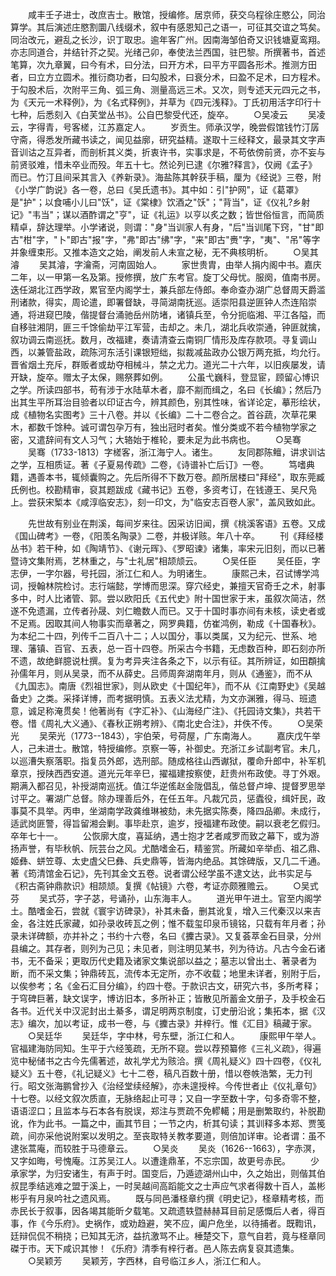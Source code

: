 <!-- { "loadSidebar": true } -->
　　咸丰壬子进士，改庶吉士。散馆，授编修。居京师，获交乌程徐庄愍公，同治算学。其后演述庄愍割圜八线缀术，叙中有感恩知己之语一，可征其交谊之笃矣。同治改元，避乱之长沙，识丁取忠。逾年客广州。因南海邹伯奇又识钱塘夏鸾翔。亦志同道合，并结针芥之契。光绪己卯，奉使法兰西国，驻巴黎。所撰著书，首述笔算，次九章翼，曰今有术，曰分法，曰开方术，曰平方平圆各形术。推测方田者，曰立方立圆术。推衍商功者，曰勾股术，曰衰分术，曰盈不足术，曰方程术。于勾股术后，次附平三角、弧三角、测量高远三术。又次，则专述天元四元之书，为《天元一术释例》，为《名式释例》，并草为《四元浅释》。丁氏初用活字印行十七种，后悉刻入《白芙堂丛书》。公自巴黎受代还，旋卒。
　　○吴凌云
　　吴凌云，字得青，号客槎，江苏嘉定人。
　　岁贡生。师承汉学，晚尝假馆钱竹汀孱守斋，得悉发所藏书读之，闻见益廓，研究益精。遂取十三经释文，最录其文字声音训诂之互异者，而剖析其义类，折衷许书，实事求是，不苟依傍前贤，亦不妄与前贤驳难，惜未卒业而殁。年五十七。然论列已逮《尔雅?释言》，仅阙《孟子》而已。竹汀且间采其言入《养新录》。海盐陈其幹获手稿，厘为《经说》三卷，附《小学广韵说》各一卷，总曰《吴氏遗书》。其中如：引"护网"，证《葛罩》是"护"；以食哺小儿曰"饫"，证《棠棣》饮酒之"饫"；"背当"，证《仪礼?乡射记》"韦当"；谋以酒酢谓之"亨"，证《礼运》以亨以炙之数；皆世俗恒言，而简质精卓，辞达理举。小学诸说，则谓："身"当训家人有身，"后"当训尾下窍，"甘"即古"柑"字，"卜"即古"报"字，"弗"即古"绋"字，"来"即古"赉"字，"夷"、"吊"等字并象缠束形。又推本造文之始，阐发前人未宣之秘，无不典核明析。
　　○吴其濬
　　吴其濬，字瀹斋，河南固始人。
　　家世贵胄，由举人捐内阁中书。嘉庆二年，以一甲第一名及第。授修撰，放广东考官。旋丁父母忧。服阕，值南书房。迭任湖北江西学政，累官至内阁学士，兼兵部左侍郎。奉命查办湖广总督周天爵滥刑诸款，得实，周论遣，即署督缺，寻简湖南抚巡。适崇阳县逆匪钟人杰连陷崇通，将进窥巴陵，偕提督台涌驰岳州防堵，诸镇兵至，令分扼临湘、平江各隘，而自移驻湘阴，匪三千馀偷劫平江军营，击却之。未几，湖北兵收崇通，钟匪就擒，叙功调云南巡抚。数月，改福建，奏请清查云南铜厂情形及库存款项。寻复调山西，以兼管盐政，疏陈河东活引课银短绌，拟裁减盐政办公银万两充抵，均允行。晋省烟土充斥，群贩者或劫夺相械斗，禁之尤力。道光二十六年，以旧疾屡发，请开缺，旋卒。赠太子太保，赐祭葬如例。
　　公虽弋巍科，登显宦，顾留心博识之学。所读四部书，苟有涉于水陆草木者，靡不剬而缉之，名曰《长编》；然后乃出其生平所耳治目验者以印证古今，辨其颜色，别其性味，省详论定，摹形绘状，成《植物名实图考》三十八卷。并以《长编》二十二卷合之。首谷蔬，次草花果木，都数千馀种。诚可谓包孕万有，独出冠时者矣。惟分类或不若今植物学家之密，又遣辞间有文人习气；大辂始于椎轮，要未足为此书病也。
　　○吴骞
　　吴骞（1733-1813）字槎客，浙江海宁人。诸生。
　　友同郡陈鳣，讲求训诂之学，互相质证。著《子夏易传疏》二卷，《诗谱补亡后订》一卷。
　　笃嗜典籍，遇善本书，辄倾囊购之。先后所得不下数万卷。颜所居楼曰"拜经"，取东莞臧氏例也。校勘精审，裒其题跋成《藏书记》五卷，多资考订，在钱遵王、吴尺凫上。尝获宋椠本《咸淳临安志》，刻一印文，为"临安志百卷人家"，盖风致如此。

　　先世故有别业在荆溪，每间岁来往。因采访旧闻，撰《桃溪客语》五卷。又成《国山碑考》一卷，《阳羡名陶录》二卷，并极详赅。年八十卒。
　　刊《拜经楼丛书》若干种，如《陶靖节》、《谢元晖》、《罗昭谏》诸集，率宋元旧刻，而以已著暨诗文集附焉，艺林重之，与"士礼居"相颉颃云。
　　○吴任臣
　　吴任臣，字志伊，一字尔器，号托园，浙江仁和人。为明诸生。
　　康熙己未，召试博学鸿词，授翰林院检讨。志行端懿，学博而思深。穿穴经史，兼擅天官奇壬之术，射事多中，时人比诸管、郭。尝以欧阳氏《五代史》附十国世家于末，虽叙次简洁，然遂不免遗漏，立传者孙晟、刘仁瞻数人而已。又于十国时事亦间有未核，读史者或不足焉。因取其间人物事实而章著之，网罗典籍，仿崔鸿例，勒成《十国春秋》。为本纪二十四，列传千二百八十二；人以国分，事以类属，又为纪元、世系、地理、藩镇、百官、五表，总一百十四卷。所采古今书籍，无虑数百种，即石刻亦所不遗，故绝鲜臆说杜撰。复为考异夹注各条之下，以示有征。其所辨证，如田頵擒孙儒年月，则从吴录，而不从薛史。吕师周奔湖南年月，则从《通鉴》，而不从《九国志》。南唐《烈祖世家》，则从欧史《十国纪年》，而不从《江南野史》《吴越备史》之类。采择详博，而考据明慎。五表义法尤精，为文亦渊雅，得马、班遗意，诚足称淹贯矣！他著尚有《字汇补》、《山海经广注》、《托园诗文集》，共若干卷。惜《周礼大义通》、《春秋正朔考辨》、《南北史合注》，并佚不传。
　　○吴荣光
　　吴荣光（1773--1843），宇伯荣，号荷屋，广东南海人。
　　嘉庆戊午举人，己未进士。散馆，特授编修。京察一等，补御史。充浙江乡试副考官。未几，以巡漕失察落职。指复员外郎，选刑部。随成格往山西谳狱，覆命升郎中，补军机章京，授陕西西安道。道光元年辛巳，擢福建按察使，赶贵州布政使。寻丁外艰。期满入都召见，补授湖南巡抚。值江华逆傜赵金陇倡乱，偕总督卢坤、提督罗思举讨平之。署湖广总督。除办理善后外，在任五年。凡裁冗员，惩蠹役，缉奸民，政事莫不具举。丙申，坐湖南学政龚维琳被劾，未先据实陈奏，降四品卿。未成行，适武岗匪警，得旨留湘会剿。事毕赴京，逾岁，授福建布政使。嗣以衰老乞假归。卒年七十一。
　　公恢廓大度，喜延纳，遇士抱才艺者咸罗而致之幕下，或为游扬声誉，有毕秋帆、阮芸台之风。尤酷嗜金石，精鉴赏。所藏如辛举卣、祖乙鼎、姬彝、蛢笠尊、太史虘父巳彝、兵史鼎等，皆海内绝品。其馀碑版，又几二千通。著《筠清馆金石记》，先刊其金文五卷。说者谓公经学虽不逮文达，此书实足与《积古斋钟鼎款识》相颉颃。复撰《帖镜》六卷，考证亦颇雅赡云。
　　○吴式芬
　　吴式芬，字子苾，号诵孙，山东海丰人。
　　道光甲午进土。官至内阁学土。酷嗜金石，尝就《寰宇访碑录》，补其未备，删其讹复，增入三代秦汉以来吉金，各注姓氏家藏，如孙录收砖瓦之例；惟不载玺印泉币镜铭，只载有年月者；孙录未详碑额，亦并补之；书约十六卷，名曰《攈古录》。又复荟萃金石目录，分州县编之。其存者，则列为己见；未见者，则注明见某书，列为待访。凡古今金石诸书，无不备采；更取历代史籍及诸家文集说部以益之；墓志以曾出土、著录者为断，而不采文集；钟鼎砖瓦，流传本无定所，亦不收载；地里未详者，别附于后，以俟参考；名《金石汇目分编》，约四十卷。于款识古文，研究六书，多所考释；于穹碑巨著，缺文误字，博访旧本，多所补正；皆散见所蓄金文册子，及手校金石各书。近代关中汉泥封出土綦多，谓足明两京制度，订史册沿讹；集拓本，据《汉志》编次，加以考证，成书一卷，与《攈古录》并梓行。惟《汇目》稿藏于家。
　　○吴廷华
　　吴廷华，字中林，号东壁，浙江仁和人。
　　康熙甲午举人。官福建海防同知。生平于六经笺疏，无所不窥。尝以荐预纂修《三礼义疏》，得遍览中秘储书之古今先儒著述，故礼学尤为赅洽。撰《周礼疑义》四十四卷，《仪礼疑义》五十卷，《礼记疑义》七十二卷，稿凡百数十册，惜以卷帙浩繁，无力刊行。昭文张海鹏曾抄入《治经堂续经解》，亦未遑授梓。今传世者止《仪礼章句》十七卷。以经文叙次质直，无脉络起止可寻；又自一字至数十字，句多奇零不整，语语涩口；且监本与石本各有脱误，郑注与贾疏不免轇轕；用是删繁取约，补脱勘讹，作为此书。一篇之中，画其节目；一节之内，析其句读；其训释多本郑、贾笺疏，间亦采他说附案以发明之。至丧取特关教孝要道，则倍加详审。论者谓：虽不逮张蒿庵，而较胜于马德章云。
　　○吴炎
　　吴炎（1626--1663），字赤溟，又字如晦，号愧庵。江苏吴江人。以遭逢鼎革，不忘宗国，故更号赤民。
　　少承家学，为归安诸生，有声于时。国变后，乃遁迹湖州山中，久之始出，则偕其伯叔昆季结逃难之盟于溪上，一时吴越间高蹈能文之士声应气求者得数十百人，盖彬彬乎有月泉吟社之遗风焉。
　　既与同邑潘柽章约撰《明史记》，柽章精考核，而赤民长于叙事，因各竭其能昕夕载笔。又疏遗轶暨赫赫耳目前足感慨后人者，得百事，作《今乐府》。史祸作，或劝趋避，笑不应，阖户危坐，以待捕者。既鞫讯，廷辩侃侃不稍挠；已知其无济，益抗激骂不止。棰楚交下，意气自若，竟与柽章同磔于市。天下咸识其惨！《乐府》清季有梓行者。邑人陈去病复裒其遗集。
　　○吴颖芳
　　吴颖芳，字西林，自号临江乡人，浙江仁和人。
